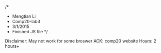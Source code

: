 /*
 * Mengtian Li
 * Comp20-lab3
 * 3/1/2015
 * Finished JS file
 */

 Disclaimer: May not work for some broswer
 ACK: comp20 website
 Hours: 2 hours+

